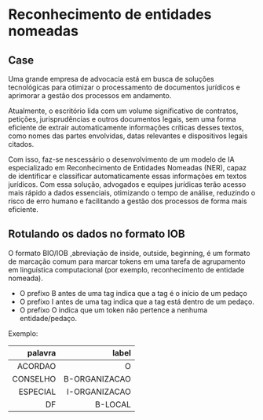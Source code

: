 # Reconhecimento de entidades nomeadas

## Case
Uma grande empresa de advocacia está em busca de soluções tecnológicas para otimizar o processamento de documentos jurídicos e aprimorar a gestão dos processos em andamento.

Atualmente, o escritório lida com um volume significativo de contratos, petições, jurisprudências e outros documentos legais, sem uma forma eficiente de extrair automaticamente informações críticas desses textos, como nomes das partes envolvidas, datas relevantes e dispositivos legais citados.

Com isso, faz-se nescessário o desenvolvimento de um modelo de IA especializado em Reconhecimento de Entidades Nomeadas (NER), capaz de identificar e classificar automaticamente essas informações em textos jurídicos. Com essa solução, advogados e equipes jurídicas terão acesso mais rápido a dados essenciais, otimizando o tempo de análise, reduzindo o risco de erro humano e facilitando a gestão dos processos de forma mais eficiente.



## Rotulando os dados no formato IOB
O formato BIO/IOB ,abreviação de inside, outside, beginning, é um formato de marcação comum para marcar tokens em uma tarefa de agrupamento em linguística computacional (por exemplo, reconhecimento de entidade nomeada).

- O prefixo B antes de uma tag indica que a tag é o início de um pedaço
- O prefixo I antes de uma tag indica que a tag está dentro de um pedaço.
- O prefixo O indica que um token não pertence a nenhuma entidade/pedaço.

Exemplo:


| **palavra** |     **label** |
|------------:|--------------:|
|     ACORDAO |             O |
|    CONSELHO | B-ORGANIZACAO |
|    ESPECIAL | I-ORGANIZACAO |
|          DF |       B-LOCAL |
